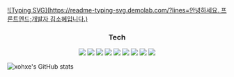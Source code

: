 [![Typing SVG](https://readme-typing-svg.demolab.com/?lines=안녕하세요. 프론트엔드;개발자 김소혜입니다.)](https://git.io/typing-svg)

<h3 align="center">Tech</h3>
<p align="center">
  <img src="https://img.shields.io/badge/Javascript-ffb13b?style=flat-square&logo=javascript&logoColor=white"/>
  <img src="https://img.shields.io/badge/typescript-3178C6?style=flat-square&logo=typescript&logoColor=white"/>
  <img src="https://img.shields.io/badge/React-61DAFB?style=flat-square&logo=React&logoColor=white"/>  
  <img src="https://img.shields.io/badge/Express-000000?style=flat-square&logo=Express&logoColor=white"/> 
  <img src="https://img.shields.io/badge/node.js-339933?style=flat-square&logo=nodedotjs&logoColor=white"/>  
  <img src="https://img.shields.io/badge/css3-1572B6?style=flat-square&logo=css3&logoColor=white"/> 
  <img src="https://img.shields.io/badge/sass-CC6699?style=flat-square&logo=sass&logoColor=white"/>
  <img src="https://img.shields.io/badge/tailwindcss-06B6D4?style=flat-square&logo=tailwindcss&logoColor=white"/>
  <img src="https://img.shields.io/badge/django-092E20?style=flat-square&logo=django&logoColor=white"/>
</p>

 
![xohxe's GitHub stats](https://github-readme-stats.vercel.app/api?username=xohxe&hide=contribs,prs&show_icons=true&theme=dracula)
